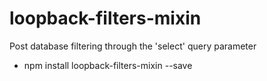 # loopback-filters-mixin

Post database filtering through the 'select' query parameter

* npm install loopback-filters-mixin --save
